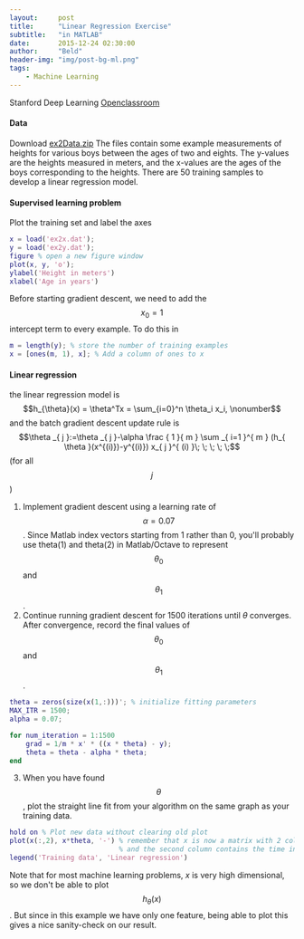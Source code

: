 ```yaml
---
layout:     post
title:      "Linear Regression Exercise"
subtitle:   "in MATLAB"
date:       2015-12-24 02:30:00
author:     "Beld"
header-img: "img/post-bg-ml.png"
tags:
    - Machine Learning
---
```


Stanford Deep Learning [Openclassroom](http://openclassroom.stanford.edu/MainFolder/DocumentPage.php?course=DeepLearning&doc=exercises/ex2/ex2.html)

#### Data

Download [ex2Data.zip](http://openclassroom.stanford.edu/MainFolder/courses/DeepLearning/exercises/ex2materials/ex2Data.zip)
The files contain some example measurements of heights for various boys between the ages of two and eights. The y-values are the heights measured in meters, and the x-values are the ages of the boys corresponding to the heights.
There are 50 training samples to develop a linear regression model.

#### Supervised learning problem
Plot the training set and label the axes

```Matlab
x = load('ex2x.dat');
y = load('ex2y.dat');
figure % open a new figure window
plot(x, y, 'o');
ylabel('Height in meters')
xlabel('Age in years')
```

Before starting gradient descent, we need to add the $$x_0 = 1$$ intercept term to every example. To do this in

```Matlab
m = length(y); % store the number of training examples
x = [ones(m, 1), x]; % Add a column of ones to x
```

#### Linear regression

the linear regression model is
$$h_{\theta}(x) = \theta^Tx = \sum_{i=0}^n \theta_i x_i, \nonumber$$
and the batch gradient descent update rule is
$$\theta _{ j }:=\theta _{ j }-\alpha \frac { 1 }{ m } \sum _{ i=1 }^{ m } (h_{ \theta }(x^{(i)})-y^{(i)}) x_{ j }^{ (i) }\; \; \; \; \;$$ (for all $$j$$)
1. Implement gradient descent using a learning rate of $$\alpha = 0.07$$. Since Matlab index vectors starting from 1 rather than 0, you'll probably use theta(1) and theta(2) in Matlab/Octave to represent $$\theta_0$$ and $$\theta_1$$.
2. Continue running gradient descent for 1500 iterations until $\theta$ converges. After convergence, record the final values of $$\theta_0$$ and $$\theta_1$$.

```Matlab
theta = zeros(size(x(1,:)))'; % initialize fitting parameters
MAX_ITR = 1500;
alpha = 0.07;

for num_iteration = 1:1500
    grad = 1/m * x' * ((x * theta) - y);
    theta = theta - alpha * theta;
end
```

3. When you have found $$\theta$$, plot the straight line fit from your algorithm on the same graph as your training data.

```Matlab
hold on % Plot new data without clearing old plot
plot(x(:,2), x*theta, '-') % remember that x is now a matrix with 2 columns
                           % and the second column contains the time info
legend('Training data', 'Linear regression')
```

Note that for most machine learning problems, $x$ is very high dimensional, so we don't be able to plot $$h_\theta(x)$$. But since in this example we have only one feature, being able to plot this gives a nice sanity-check on our result.
